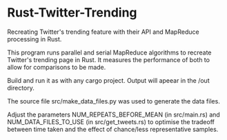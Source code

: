 # Rust-Twitter-Trending
Recreating Twitter's trending feature with their API and MapReduce processing in Rust.

This program runs parallel and serial MapReduce algorithms to recreate Twitter's trending page in Rust. It measures the performance of both to allow for comparisons to be made.

Build and run it as with any cargo project. Output will apeear in the /out directory.

The source file src/make_data_files.py was used to generate the data files.

Adjust the parameters NUM_REPEATS_BEFORE_MEAN (in src/main.rs) and NUM_DATA_FILES_TO_USE (in src/get_tweets.rs) to optimise the tradeoff between time taken and the effect of chance/less representative samples.

